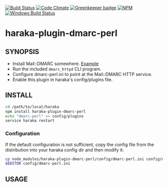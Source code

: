 [![Build Status][ci-img]][ci-url]
[![Code Climate][clim-img]][clim-url]
[![Greenkeeper badge][gk-img]][gk-url]
[![NPM][npm-img]][npm-url]
[![Windows Build Status][ci-win-img]][ci-win-url]

# haraka-plugin-dmarc-perl

## SYNOPSIS

- Install Mail::DMARC somewhere. [Example](https://github.com/msimerson/Mail-Toaster-6/blob/master/provision-mail-dmarc.sh)
- Run the included `dmarc_httpd` CLI program.
- Configure dmarc-perl.ini to point at the Mail::DMARC HTTP service.
- Enable this plugin in haraka's config/plugins file.

## INSTALL

```sh
cd /path/to/local/haraka
npm install haraka-plugin-dmarc-perl
echo "dmarc-perl" >> config/plugins
service haraka restart
```

### Configuration

If the default configuration is not sufficient, copy the config file from the distribution into your haraka config dir and then modify it:

```sh
cp node_modules/haraka-plugin-dmarc-perl/config/dmarc-perl.ini config/dmarc-perl.ini
$EDITOR config/dmarc-perl.ini
```

## USAGE


<!-- leave these buried at the bottom of the document -->
[ci-img]: https://travis-ci.org/haraka/haraka-plugin-dmarc-perl.svg
[ci-url]: https://travis-ci.org/haraka/haraka-plugin-dmarc-perl
[ci-win-img]: https://ci.appveyor.com/api/projects/status/pcmc1s0ef7ndss20?svg=true
[ci-win-url]: https://ci.appveyor.com/project/haraka/haraka-pcmc1s0ef7ndss20
[clim-img]: https://codeclimate.com/github/haraka/haraka-plugin-dmarc-perl/badges/gpa.svg
[clim-url]: https://codeclimate.com/github/haraka/haraka-plugin-dmarc-perl
[gk-img]: https://badges.greenkeeper.io/haraka/haraka-plugin-dmarc-perl.svg
[gk-url]: https://greenkeeper.io/
[npm-img]: https://nodei.co/npm/haraka-plugin-dmarc-perl.png
[npm-url]: https://www.npmjs.com/package/haraka-plugin-dmarc-perl
